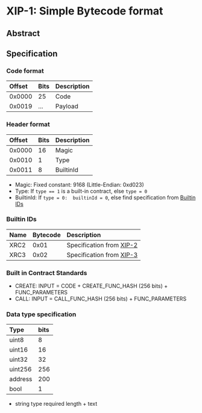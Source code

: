 # XIP-1: Simple Bytecode format

## Abstract

## Specification

### Code format

|Offset|Bits|Description|
|:-----|:---|:---|
|0x0000|25|Code|
|0x0019|...|Payload|
### Header format

|Offset|Bits|Description|
|:-----|:---|:---|
|0x0000|16|Magic|
|0x0010|1|Type|
|0x0011|8|BuiltinId|

* Magic: Fixed constant: 9168 (Little-Endian: 0xd023)
* Type: If `type == 1` is a built-in contract, else `type = 0`
* BuiltinId: If `type = 0:  builtinId = 0`, else find specification from [Builtin IDs](#builtin-ids)

### Builtin IDs

|Name|Bytecode|Description|
|:-----|:---|:---|
|XRC2|0x01|Specification from [XIP-2](./xip-2.md)|
|XRC3|0x02|Specification from [XIP-3](./xip-3.md)|

### Built in Contract Standards

* CREATE: INPUT = CODE + CREATE_FUNC_HASH (256 bits) + FUNC_PARAMETERS
* CALL: INPUT = CALL_FUNC_HASH (256 bits) + FUNC_PARAMETERS

### Data type specification

|Type|bits|
|:---|:---|
|uint8|8|
|uint16|16|
|uint32|32|
|uint256|256|
|address|200|
|bool|1|

* string type required length + text
